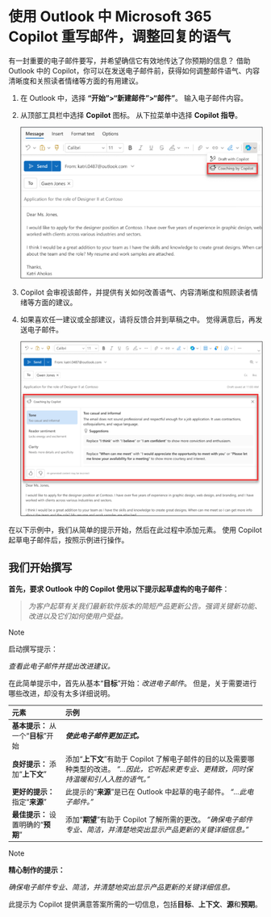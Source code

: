 # 使用 Outlook 中 Microsoft 365 Copilot 重写邮件，调整回复的语气

有一封重要的电子邮件要写，并希望确信它有效地传达了你预期的信息？ 借助 Outlook 中的 Copilot，你可以在发送电子邮件前，获得如何调整邮件语气、内容清晰度和关照读者情绪等方面的有用建议。

1. 在 Outlook 中，选择 **“开始”>“新建邮件”>“邮件”**。 输入电子邮件内容。

1. 从顶部工具栏中选择 **Copilot** 图标。 从下拉菜单中选择 **Copilot 指导**。

    ![新版 Outlook 中 Copilot 指导菜单选项的屏幕截图。](../media/edit_copilot-email-coaching-outlook.png)

1. Copilot 会审视该邮件，并提供有关如何改善语气、内容清晰度和照顾读者情绪等方面的建议。

1. 如果喜欢任一建议或全部建议，请将反馈合并到草稿之中。 觉得满意后，再发送电子邮件。

    ![显示 Copilot 对新版 Outlook 中语气、清晰度和读者情绪的建议的屏幕截图。](../media/edit_copilot-rewrite-email-outlook.png)

在以下示例中，我们从简单的提示开始，然后在此过程中添加元素。 使用 Copilot 起草电子邮件后，按照示例进行操作。

## 我们开始撰写

**首先，要求 Outlook 中的 Copilot 使用以下提示起草虚构的电子邮件**：  

> _为客户起草有关我们最新软件版本的简短产品更新公告。强调关键新功能、改进以及它们如何使用户受益。_  

> [!NOTE]
> 启动撰写提示：
>
> _查看此电子邮件并提出改进建议。_

在此简单提示中，首先从基本“**目标**”开始：_改进电子邮件_。 但是，关于需要进行哪些改进，却没有太多详细说明。  

| 元素 | 示例 |
| :------ | :------- |
| **基本提示：** 从一个“**目标**”开始 | **_使此电子邮件更加正式。_** |
| **良好提示：** 添加“**上下文**” | 添加“**上下文**”有助于 Copilot 了解电子邮件的目的以及需要哪种类型的改进。 _“...因此，它听起来更专业、更精致，同时保持温暖和引人入胜的语气。”_ |
| **更好的提示：** 指定“**来源**” | 此提示的“**来源**”是已在 Outlook 中起草的电子邮件。 _“...此电子邮件。”_ |
| **最佳提示：** 设置明确的“**预期**” | 添加“**期望**”有助于 Copilot 了解所需的更改。 _“确保电子邮件专业、简洁，并清楚地突出显示产品更新的关键详细信息。”_ |

> [!NOTE]  
> **精心制作的提示：**  
>
> _确保电子邮件专业、简洁，并清楚地突出显示产品更新的关键详细信息。_  

此提示为 Copilot 提供满意答案所需的一切信息，包括**目标**、**上下文**、**源**和**预期**。
